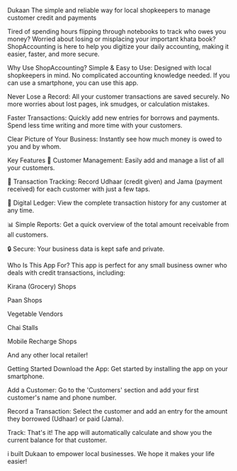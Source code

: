Dukaan
The simple and reliable way for local shopkeepers to manage customer credit  and payments 

Tired of spending hours flipping through notebooks to track who owes you money? Worried about losing or misplacing your important khata book? ShopAccounting is here to help you digitize your daily accounting, making it easier, faster, and more secure.

Why Use ShopAccounting?
Simple & Easy to Use: Designed with local shopkeepers in mind. No complicated accounting knowledge needed. If you can use a smartphone, you can use this app.

Never Lose a Record: All your customer transactions are saved securely. No more worries about lost pages, ink smudges, or calculation mistakes.

Faster Transactions: Quickly add new entries for borrows and payments. Spend less time writing and more time with your customers.

Clear Picture of Your Business: Instantly see how much money is owed to you and by whom.

Key Features
👤 Customer Management: Easily add and manage a list of all your customers.

💸 Transaction Tracking: Record Udhaar (credit given) and Jama (payment received) for each customer with just a few taps.

📖 Digital Ledger: View the complete transaction history for any customer at any time.

📊 Simple Reports: Get a quick overview of the total amount receivable from all customers.

🔒 Secure: Your business data is kept safe and private.

Who Is This App For?
This app is perfect for any small business owner who deals with credit transactions, including:

Kirana (Grocery) Shops

Paan Shops

Vegetable Vendors

Chai Stalls

Mobile Recharge Shops

And any other local retailer!

Getting Started
Download the App: Get started by installing the app on your smartphone.

Add a Customer: Go to the 'Customers' section and add your first customer's name and phone number.

Record a Transaction: Select the customer and add an entry for the amount they borrowed (Udhaar) or paid (Jama).

Track: That's it! The app will automatically calculate and show you the current balance for that customer.

i built Dukaan  to empower local businesses. We hope it makes your life easier!
